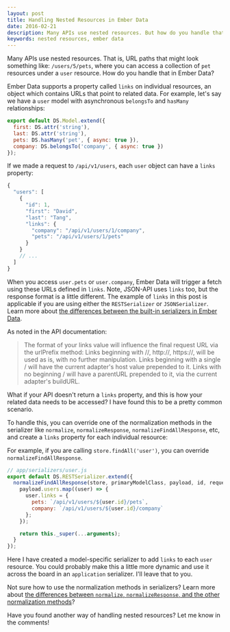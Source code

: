 ```yaml
---
layout: post
title: Handling Nested Resources in Ember Data
date: 2016-02-21
description: Many APIs use nested resources. But how do you handle that in Ember Data? Let me show you.
keywords: nested resources, ember data
---
```


Many APIs use nested resources. That is, URL paths that might look something like: `/users/5/pets`, where you can access a collection of `pet` resources under a `user` resource. How do you handle that in Ember Data?

Ember Data supports a property called `links` on individual resources, an object which contains URLs that point to related data. For example, let's say we have a `user` model with asynchronous `belongsTo` and `hasMany` relationships:

```js
export default DS.Model.extend({
  first: DS.attr('string'),
  last: DS.attr('string'),
  pets: DS.hasMany('pet', { async: true }),
  company: DS.belongsTo('company', { async: true })
});
```

If we made a request to `/api/v1/users`, each `user` object can have a `links` property:

```js
{
  "users": [
    {
      "id": 1,
      "first": "David",
      "last": "Tang",
      "links": {
        "company": "/api/v1/users/1/company",
        "pets": "/api/v1/users/1/pets"
      }
    }
    // ...
  ]
}
```

When you access `user.pets` or `user.company`, Ember Data will trigger a fetch using these URLs defined in `links`. Note, JSON-API uses `links` too, but the response format is a little different. The example of `links` in this post is applicable if you are using either the `RESTSerializer` or `JSONSerializer`. Learn more about [the differences between the built-in serializers in Ember Data](/2015/12/05/which-ember-data-serializer-should-i-use.html).

As noted in the API documentation:

> The format of your links value will influence the final request URL via the urlPrefix method: Links beginning with //, http://, https://, will be used as is, with no further manipulation. Links beginning with a single / will have the current adapter's host value prepended to it. Links with no beginning / will have a parentURL prepended to it, via the current adapter's buildURL.

What if your API doesn't return a `links` property, and this is how your related data needs to be accessed? I have found this to be a pretty common scenario.

To handle this, you can override one of the normalization methods in the serializer like `normalize`, `normalizeResponse`, `normalizeFindAllResponse`, etc, and create a `links` property for each individual resource:

For example, if you are calling `store.findAll('user')`, you can override `normalizeFindAllResponse`.

```js
// app/serializers/user.js
export default DS.RESTSerializer.extend({
  normalizeFindAllResponse(store, primaryModelClass, payload, id, requestType) {
    payload.users.map((user) => {
      user.links = {
        pets: `/api/v1/users/${user.id}/pets`,
        company: `/api/v1/users/${user.id}/company`
      };
    });

    return this._super(...arguments);
  }
});
```

Here I have created a model-specific serializer to add `links` to each `user` resource. You could probably make this a little more dynamic and use it across the board in an `application` serializer. I'll leave that to you.

Not sure how to use the normalization methods in serializers? Learn more about [the differences between `normalize`, `normalizeResponse`, and the other normalization methods](/2016/01/23/ember-data-and-custom-apis-5-common-serializer-customizations.html)? 

Have you found another way of handling nested resources? Let me know in the comments!
